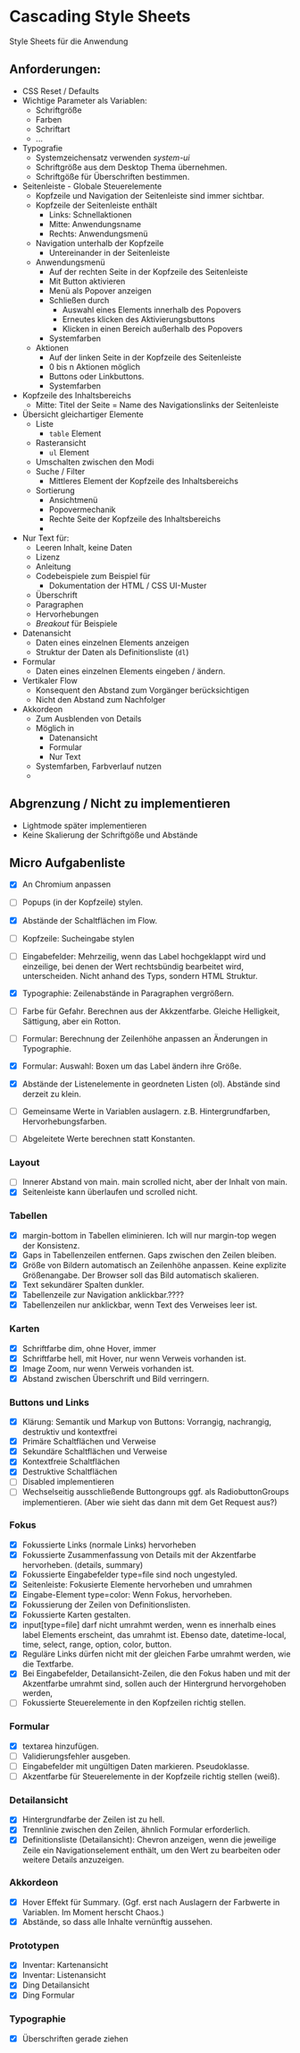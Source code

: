 # Cascading Style Sheets

Style Sheets für die Anwendung

## Anforderungen:

- CSS Reset / Defaults
- Wichtige Parameter als Variablen:
  - Schriftgröße
  - Farben
  - Schriftart
  - ...
- Typografie
  - Systemzeichensatz verwenden *system-ui*
  - Schriftgröße aus dem Desktop Thema übernehmen.
  - Schriftgöße für Überschriften bestimmen.
- Seitenleiste - Globale Steuerelemente
  - Kopfzeile und Navigation der Seitenleiste sind immer sichtbar.
  - Kopfzeile der Seitenleiste enthält
    - Links: Schnellaktionen
    - Mitte: Anwendungsname
    - Rechts: Anwendungsmenü
  - Navigation unterhalb der Kopfzeile
    - Untereinander in der Seitenleiste
  - Anwendungsmenü
    - Auf der rechten Seite in der Kopfzeile des Seitenleiste
    - Mit Button aktivieren
    - Menü als Popover anzeigen
    - Schließen durch
      - Auswahl eines Elements innerhalb des Popovers
      - Erneutes klicken des Aktivierungsbuttons
      - Klicken in einen Bereich außerhalb des Popovers
    - Systemfarben
  - Aktionen
    - Auf der linken Seite in der Kopfzeile des Seitenleiste
    - 0 bis n Aktionen möglich
    - Buttons oder Linkbuttons.
    - Systemfarben
- Kopfzeile des Inhaltsbereichs
  - Mitte: Titel der Seite = Name des Navigationslinks der Seitenleiste
- Übersicht gleichartiger Elemente
  - Liste
    - `table` Element
  - Rasteransicht
    - `ul` Element
  - Umschalten zwischen den Modi
  - Suche / Filter
    - Mittleres Element der Kopfzeile des Inhaltsbereichs
  - Sortierung
    - Ansichtmenü
    - Popovermechanik
    - Rechte Seite der Kopfzeile des Inhaltsbereichs
    -
- Nur Text für:
  - Leeren Inhalt, keine Daten
  - Lizenz
  - Anleitung
  - Codebeispiele zum Beispiel für
    - Dokumentation der HTML / CSS UI-Muster
  - Überschrift
  - Paragraphen
  - Hervorhebungen
  - *Breakout* für Beispiele
- Datenansicht
  - Daten eines einzelnen Elements anzeigen
  - Struktur der Daten als Definitionsliste (`dl`)
- Formular
  - Daten eines einzelnen Elements eingeben / ändern.
- Vertikaler Flow
  - Konsequent den Abstand zum Vorgänger berücksichtigen
  - Nicht den Abstand zum Nachfolger
- Akkordeon
  - Zum Ausblenden von Details
  - Möglich in
    - Datenansicht
    - Formular
    - Nur Text
  - Systemfarben, Farbverlauf nutzen
  -

## Abgrenzung / Nicht zu implementieren

- Lightmode später implementieren
- Keine Skalierung der Schriftgöße und Abstände


## Micro Aufgabenliste

- [X] An Chromium anpassen
- [ ] Popups (in der Kopfzeile) stylen.
- [X] Abstände der Schaltflächen im Flow.

- [ ] Kopfzeile: Sucheingabe stylen
- [ ] Eingabefelder: Mehrzeilig, wenn das Label hochgeklappt wird und einzeilige, bei denen der Wert rechtsbündig bearbeitet wird, unterscheiden. Nicht anhand des Typs, sondern HTML Struktur.
- [X] Typographie: Zeilenabstände in Paragraphen vergrößern.
- [ ] Farbe für Gefahr. Berechnen aus der Akkzentfarbe. Gleiche Helligkeit, Sättigung, aber ein Rotton.
- [ ] Formular: Berechnung der Zeilenhöhe anpassen an Änderungen in Typographie.
- [X] Formular: Auswahl: Boxen um das Label ändern ihre Größe.
- [X] Abstände der Listenelemente in geordneten Listen (ol). Abstände sind derzeit zu klein.
- [ ] Gemeinsame Werte in Variablen auslagern. z.B. Hintergrundfarben, Hervorhebungsfarben.
- [ ] Abgeleitete Werte berechnen statt Konstanten.

### Layout

- [ ] Innerer Abstand von main. main scrolled nicht, aber der Inhalt von main.
- [X] Seitenleiste kann überlaufen und scrolled nicht.

### Tabellen

- [X] margin-bottom in Tabellen eliminieren. Ich will nur margin-top wegen der Konsistenz.
- [X] Gaps in Tabellenzeilen entfernen. Gaps zwischen den Zeilen bleiben.
- [X] Größe von Bildern automatisch an Zeilenhöhe anpassen. Keine explizite Größenangabe. Der Browser soll das Bild automatisch skalieren.
- [X] Text sekundärer Spalten dunkler.
- [X] Tabellenzeile zur Navigation anklickbar.????
- [X] Tabellenzeilen nur anklickbar, wenn Text des Verweises leer ist.

### Karten

- [X] Schriftfarbe dim, ohne Hover, immer
- [X] Schriftfarbe hell, mit Hover, nur wenn Verweis vorhanden ist.
- [X] Image Zoom, nur wenn Verweis vorhanden ist.
- [X] Abstand zwischen Überschrift und Bild verringern.

### Buttons und Links

- [X] Klärung: Semantik und Markup von Buttons: Vorrangig, nachrangig, destruktiv und kontextfrei
- [X] Primäre Schaltflächen und Verweise
- [X] Sekundäre Schaltflächen und Verweise
- [X] Kontextfreie Schaltflächen
- [X] Destruktive Schaltflächen
- [ ] Disabled implementieren
- [ ] Wechselseitig ausschließende Buttongroups ggf. als RadiobuttonGroups implementieren. (Aber wie sieht das dann mit dem Get Request aus?)

### Fokus

- [X] Fokussierte Links (normale Links) hervorheben
- [X] Fokussierte Zusammenfassung von Details mit der Akzentfarbe hervorheben. (details, summary)
- [X] Fokussierte Eingabefelder type=file sind noch ungestyled.
- [X] Seitenleiste: Fokusierte Elemente hervorheben und umrahmen
- [X] Eingabe-Element type=color: Wenn Fokus, hervorheben.
- [X] Fokussierung der Zeilen von Definitionslisten.
- [X] Fokussierte Karten gestalten.
- [X] input[type=file] darf nicht umrahmt werden, wenn es innerhalb eines label Elements erscheint, das umrahmt ist. Ebenso date, datetime-local, time, select, range, option, color, button.
- [X] Reguläre Links dürfen nicht mit der gleichen Farbe umrahmt werden, wie die Textfarbe.
- [X] Bei Eingabefelder, Detailansicht-Zeilen, die den Fokus haben und mit der Akzentfarbe umrahmt sind, sollen auch der Hintergrund hervorgehoben werden,
- [ ] Fokussierte Steuerelemente in den Kopfzeilen richtig stellen.

### Formular

- [X] textarea hinzufügen.
- [ ] Validierungsfehler ausgeben.
- [ ] Eingabefelder mit ungültigen Daten markieren. Pseudoklasse.
- [ ] Akzentfarbe für Steuerelemente in der Kopfzeile richtig stellen (weiß).

### Detailansicht

- [X] Hintergrundfarbe der Zeilen ist zu hell.
- [X] Trennlinie zwischen den Zeilen, ähnlich Formular erforderlich.
- [X] Definitionsliste (Detailansicht): Chevron anzeigen, wenn die jeweilige Zeile ein Navigationselement enthält, um den Wert zu bearbeiten oder weitere Details anzuzeigen.

### Akkordeon

- [X] Hover Effekt für Summary. (Ggf. erst nach Auslagern der Farbwerte in Variablen. Im Moment herscht Chaos.)
- [X] Abstände, so dass alle Inhalte vernünftig aussehen.

### Prototypen

- [X] Inventar: Kartenansicht
- [X] Inventar: Listenansicht
- [X] Ding Detailansicht
- [X] Ding Formular

### Typographie

- [X] Überschriften gerade ziehen
